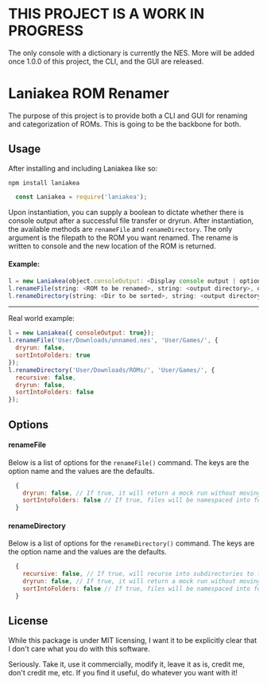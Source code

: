 # THIS PROJECT IS A WORK IN PROGRESS

The only console with a dictionary is currently the NES.  More will be added once 1.0.0 of this project, the CLI, and the GUI are released.

# Laniakea ROM Renamer

The purpose of this project is to provide both a CLI and GUI for renaming and categorization of ROMs.  This is going to be the backbone for both.

## Usage

After installing and including Laniakea like so:

```
npm install laniakea
```

```javascript
  const Laniakea = require('laniakea');
```

Upon instantiation, you can supply a boolean to dictate whether there is console output after a successful file transfer or dryrun. After instantiation, the available methods are `renameFile` and `renameDirectory`.  The only argument is the filepath to the ROM you want renamed.  The rename is written to console and the new location of the ROM is returned.

#### Example:

```javascript
l = new Laniakea(object.consoleOutput: <Display console output | optional>);
l.renameFile(string: <ROM to be renamed>, string: <output directory>, object: <options | optional>);
l.renameDirectory(string: <Dir to be sorted>, string: <output directory>, object: <options | optional>);

```
___

Real world example:

```javascript
l = new Laniakea({ consoleOutput: true});
l.renameFile('User/Downloads/unnamed.nes', 'User/Games/', {
  dryrun: false,
  sortIntoFolders: true
});
l.renameDirectory('User/Downloads/ROMs/', 'User/Games/', {
  recursive: false,
  dryrun: false,
  sortIntoFolders: false
});

```

## Options

#### renameFile

Below is a list of options for the `renameFile()` command.  The keys are the option name and the values are the defaults.

```javascript
  {
    dryrun: false, // If true, it will return a mock run without moving any files
    sortIntoFolders: false // If true, files will be namespaced into folders named after the console
  }
```

#### renameDirectory

Below is a list of options for the `renameDirectory()` command.  The keys are the option name and the values are the defaults.

```javascript
  {
    recursive: false, // If true, will recurse into subdirectories to find appropriate files
    dryrun: false, // If true, it will return a mock run without moving any files
    sortIntoFolders: false // If true, files will be namespaced into folders named after the console
  }
```

## License

While this package is under MIT licensing,  I want it to be explicitly clear that I don't care what you do with this software.  

Seriously.  Take it, use it commercially, modify it, leave it as is, credit me, don't credit me, etc.  If you find it useful, do whatever you want with it!
